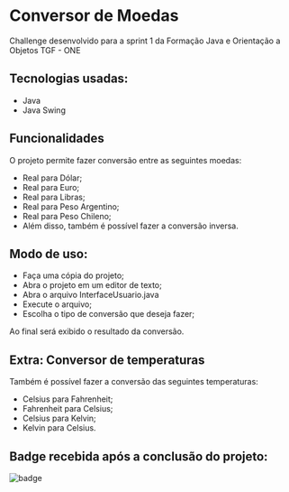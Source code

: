 # Conversor de Moedas

Challenge desenvolvido para a sprint 1 da Formação Java e Orientação a Objetos TGF - ONE

## Tecnologias usadas:
* Java
* Java Swing

## Funcionalidades 

O projeto permite fazer conversão entre as seguintes moedas:
* Real para Dólar;
* Real para Euro;
* Real para Libras;
* Real para Peso Argentino;
* Real para Peso Chileno;
* Além disso, também é possível fazer a conversão inversa.
  
## Modo de uso:

* Faça uma cópia do projeto;
* Abra o projeto em um editor de texto;
* Abra o arquivo InterfaceUsuario.java
* Execute o arquivo;
* Escolha o tipo de conversão que deseja fazer;
  
Ao final será exibido o resultado da conversão.

## Extra: Conversor de temperaturas

Também é possível fazer a conversão das seguintes temperaturas:

* Celsius para Fahrenheit;
* Fahrenheit para Celsius;
* Celsius para Kelvin;
* Kelvin para Celsius.

## Badge recebida após a conclusão do projeto:

![badge](https://github.com/edu-ardasantana/conversor-de-moedas/assets/97988614/e5c3cfee-be79-454d-8898-cad2030db0f5)

